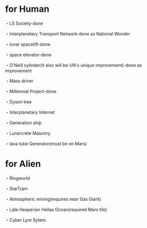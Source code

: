 # for Human

・L5 Society-done

・Interplanetary Transport Network-done as National Wonder

・lunar spacelift-done

・space elevator-done

・O'Neill cylinder(it also will be UN's unique improvement)-done as improvement

・Mass driver

・Millennial Project-done

・Dyson tree

・Interplanetary Internet

・Generation ship

・Lunarcrete Masonry

・lava tube Generator(must be on Mars)

# for Alien

・Ringworld

・StarTram

・Atmospheric mining(requires near Gas Giant)

・Late Hesperian Hellas Ocean(required Mars tile)

・Cyber Lyre Sytem

